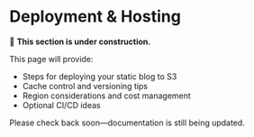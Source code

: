 # Deployment & Hosting

🚧 **This section is under construction.**

This page will provide:

- Steps for deploying your static blog to S3
- Cache control and versioning tips
- Region considerations and cost management
- Optional CI/CD ideas

Please check back soon—documentation is still being updated.

